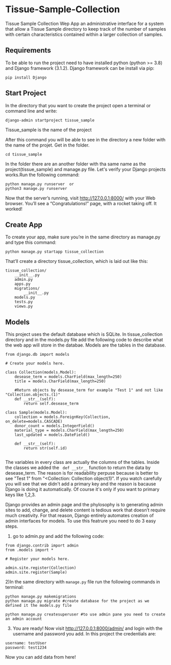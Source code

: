 # Tissue-Sample-Collection
Tissue Sample Collection Wep App an administrative interface for a system that allow
a Tissue Sample directory to keep track of the number of samples with certain characteristics
contained within a larger collection of samples.


## Requirements
To be able to run the project need to have installed python (python >= 3.8) and Django framework (3.1.2). Django framework can be install via pip:
```
pip install Django
```

## Start Project
In the directory that you want to create the project open a terminal or command line and write:
```
django-admin startproject tissue_sample
```
Tissue_sample is the name of the project

After this command you will be able to see in the directory a new folder with the name of the projet. Get in the folder.
```
cd tissue_sample
```

In the folder there are an another folder with tha same name as the project(tissue_sample) and manage.py file.
Let's verify your Django projects works.Run the following command:
```
python manage.py runserver  or
python3 manage.py runserver
```
Now that the server’s running, visit http://127.0.0.1:8000/ with your Web browser. You’ll see a “Congratulations!” page, with a rocket taking off. It worked!

## Create App
To create your app, make sure you’re in the same directory as manage.py and type this command:
```
python manage.py startapp tissue_collection
```
That’ll create a directory tissue_collection, which is laid out like this:
```
tissue_collection/
    __init__.py
    admin.py
    apps.py
    migrations/
        __init__.py
    models.py
    tests.py
    views.py
```
## Models
This project uses the default database which is SQLite. In tissue_collection directory and in the models.py file add the following code to describe what the web app will store in the databae. Models are the tables in the database.
```
from django.db import models

# Create your models here.

class Collection(models.Model):
    desease_term = models.CharField(max_length=250)
    title = models.CharField(max_length=250)

    #Return objects by desease_term for example "Test 1" and not like "Collection.objects.(1)"
    def __str__(self):
        return self.desease_term

class Sample(models.Model):
    collection = models.ForeignKey(Collection, on_delete=models.CASCADE)
    donor_count = models.IntegerField()
    material_type = models.CharField(max_length=250)
    last_updated = models.DateField()

    def __str__(self):
        return str(self.id)


```
The variables in every class are actually the columns of the tables. Inside the classes we added the ``` def __str__``` function to return the data by desease_term. The reason is for readability perpuse because is better to see "Test 1" from "<Collection: Collection object(1)".
If you watch carefully you will see that we didn't add a primary key and the reason is bacause Django is doing it automatically. Of course it's only if you want to primary keys like 1,2,3.

Django provides an admin page and the phylosophy is to generating admin sites to add, change, and delete content is tedious work that doesn’t require much creativity. For that reason, Django entirely automates creation of admin interfaces for models. To use this featrure you need to do 3 easy steps.
1) go to admin.py and add the following code:
```
from django.contrib import admin
from .models import *

# Register your models here.

admin.site.register(Collection)
admin.site.register(Sample)

```
2)In the same directory with ```manage.py``` file run the following commands in terminal:
```
python manage.py makemigrations 
python manage.py migrate #create database for the project as we defined it the models.py file

python manage.py createsuperuser #to use admin pane you need to create an admin account
```
3) You are ready! Now visit  http://127.0.0.1:8000/admin/ and login with the username and password you add. In this project the credentials are:
```
username: testUser
password: test1234
```
Now you can add data from here!

